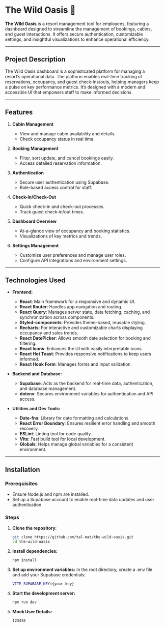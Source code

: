 # The Wild Oasis 🌴

**The Wild Oasis** is a resort management tool for employees, featuring a dashboard designed to streamline the management of bookings, cabins, and guest interactions. It offers secure authentication, customizable settings, and insightful visualizations to enhance operational efficiency.

---

## Project Description

The Wild Oasis dashboard is a sophisticated platform for managing a resort’s operational data. The platform enables real-time tracking of reservations, occupancy, and guest check-ins/outs, helping managers keep a pulse on key performance metrics. It’s designed with a modern and accessible UI that empowers staff to make informed decisions.

---

## Features

1. **Cabin Management**
    - View and manage cabin availability and details.
    - Check occupancy status in real time.

2. **Booking Management**
    - Filter, sort update, and cancel bookings easily.
    - Access detailed reservation information.

3. **Authentication**
    - Secure user authentication using Supabase.
    - Role-based access control for staff.

4. **Check-In/Check-Out**
    - Quick check-in and check-out processes.
    - Track guest check-in/out times.

5. **Dashboard Overview**
    - At-a-glance view of occupancy and booking statistics.
    - Visualizations of key metrics and trends.

6. **Settings Management**
    - Customize user preferences and manage user roles.
    - Configure API integrations and environment settings.

---

## Technologies Used

- **Frontend:**
    - **React**: Main framework for a responsive and dynamic UI.
    - **React Router**: Handles app navigation and routing.
    - **React Query**: Manages server state, data fetching, caching, and synchronization across components.
    - **Styled-components**: Provides theme-based, reusable styling.
    - **Recharts**: For interactive and customizable charts displaying occupancy and sales trends.
    - **React DatePicker**: Allows smooth date selection for booking and filtering.
    - **React Icons**: Enhances the UI with easily interpretable icons.
    - **React Hot Toast**: Provides responsive notifications to keep users informed.
    - **React Hook Form**: Manages forms and input validation.

- **Backend and Database:**
    - **Supabase**: Acts as the backend for real-time data, authentication, and database management.
    - **dotenv**: Secures environment variables for authentication and API access.

- **Utilities and Dev Tools:**
    - **Date-fns**: Library for date formatting and calculations.
    - **React Error Boundary**: Ensures resilient error handling and smooth recovery.
    - **ESLint**: Linting tool for code quality.
    - **Vite**: Fast build tool for local development.
    - **Globals**: Helps manage global variables for a consistent environment.

---

## Installation

### Prerequisites

- Ensure Node.js and npm are installed.
- Set up a Supabase account to enable real-time data updates and user authentication.

### Steps

1. **Clone the repository:**
   ```bash
   git clone https://github.com/tal-mat/the-wild-oasis.git
   cd the-wild-oasis

2. **Install dependencies:**
   ```bash
   npm install

3. **Set up environment variables:**
   In the root directory, create a .env file and add your Supabase credentials:
   ```bash
   VITE_SUPABASE_KEY={your key}

4. **Start the development server:**
   ```bash
   npm run dev

5. **Mock User Details:**
   ```mockUser@test.com
   123456
